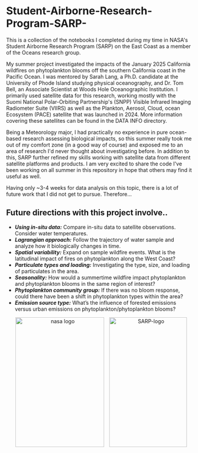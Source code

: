 # Student-Airborne-Research-Program-SARP-
This is a collection of the notebooks I completed during my time in NASA's Student Airborne Research Program (SARP) on the East Coast as a member of the Oceans research group. 

My summer project investigated the impacts of the January 2025 California wildfires on phytoplankton blooms off the southern California coast in the Pacific Ocean. I was mentored by Sarah Lang, a Ph.D. candidate at the University of Phode Island studying physical oceanography, and Dr. Tom Bell, an Associate Scientist at Woods Hole Oceanographic Institution. I primarily used satellite data for this research, working mostly with the Suomi National Polar-Orbiting Partnership's (SNPP) Visible Infrared Imaging Radiometer Suite (VIIRS) as well as the Plankton, Aerosol, Cloud, ocean Ecosystem (PACE) satellite that was launched in 2024. More information covering these satellites can be found in the DATA INFO directory.

Being a Meteorology major, I had practically no experience in pure ocean-based research assessing biological impacts, so this summer really took me out of my comfort zone (in a good way of course) and exposed me to an area of research I'd never thought about investigating before. In addition to this, SARP further refined my skills working with satellite data from different satellite platforms and products. I am very excited to share the code I've been working on all summer in this repository in hope that others may find it useful as well. 

Having only ~3-4 weeks for data analysis on this topic, there is a lot of future work that I did not get to pursue. Therefore... 

Future directions with this project involve..
--------
- *__Using in-situ data:__* Compare in-situ data to satellite observations. Consider water temperatures.
- *__Lagrangian approach:__* Follow the trajectory of water sample and analyze how it biologically changes in time. 
- *__Spatial variability:__* Expand on sample wildfire events. What is the latitudinal impact of fires on phytoplankton along the West Coast?
- *__Particulate types and loading:__* Investigating the type, size, and loading of particulates in the area.
- *__Seasonality:__* How would a summertime wildfire impact phytoplankton and phytoplankton blooms in the same region of interest?
- *__Phytoplankton community group:__* If there was no bloom response, could there have been a shift in phytoplankton types within the area?
- *__Emission source type:__* What’s the influence of forested emissions versus urban emissions on phytoplankton/phytoplankton blooms?
<p align="center">
<img width="240" height="350" alt="nasa logo" src="https://github.com/user-attachments/assets/71192d75-063e-445f-8c68-f5a22bcb0adc"  hspace="10">  <img width="210" height="350" alt="SARP-logo" src="https://github.com/user-attachments/assets/56fd6944-1306-4eac-a35e-1922138500ea">
</p>

